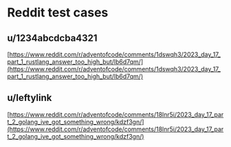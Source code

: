 # Reddit test cases

## u/1234abcdcba4321

[https://www.reddit.com/r/adventofcode/comments/1dswqh3/2023_day_17_part_1_rustlang_answer_too_high_but/lb6d7qm/](https://www.reddit.com/r/adventofcode/comments/1dswqh3/2023_day_17_part_1_rustlang_answer_too_high_but/lb6d7qm/)

## u/leftylink

[https://www.reddit.com/r/adventofcode/comments/18lnr5i/2023_day_17_part_2_golang_ive_got_something_wrong/kdzf3gn/](https://www.reddit.com/r/adventofcode/comments/18lnr5i/2023_day_17_part_2_golang_ive_got_something_wrong/kdzf3gn/)
